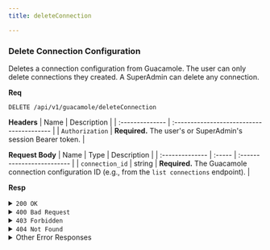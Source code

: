 ```yaml
---
title: deleteConnection

---
```


### Delete Connection Configuration

Deletes a connection configuration from Guacamole. The user can only delete connections they created. A SuperAdmin can delete any connection.

**Req**
```
DELETE /api/v1/guacamole/deleteConnection
```

**Headers**
| Name            | Description                               |
| :-------------- | :---------------------------------------- |
| `Authorization` | **Required.** The user's or SuperAdmin's session Bearer token. |

**Request Body**
| Name            | Type   | Description                |
| :-------------- | :----- | :------------------------- |
| `connection_id` | string | **Required.** The Guacamole connection configuration ID (e.g., from the `list connections` endpoint). |

**Resp**
<details>
<summary><code>200 OK</code></summary>

```json
{
  "code": 200,
  "message": "Connection deleted successfully",
  "data": {
    "connection_id": "123",
    "name": "SSH-VM-debian-user@example.com",
    "deleted_at": "2025-09-01T13:00:00.000Z",
    "deleted_by": "user@example.com"
  }
}
```
</details>

<details>
<summary><code>400 Bad Request</code></summary>

```json
{ "code": 400, "message": "Connection ID is required", "data": null }
```
</details>

<details>
<summary><code>403 Forbidden</code></summary>

```json
{ "code": 403, "message": "You don't have permission to delete this connection", "data": null }
```
</details>

<details>
<summary><code>404 Not Found</code></summary>

```json
{ "code": 404, "message": "Connection not found", "data": null }
```
</details>

<details>
<summary>Other Error Responses</summary>

Also supports `401 Unauthorized`, `500 Internal Server Error`, and `503 Service Unavailable`.
</details>